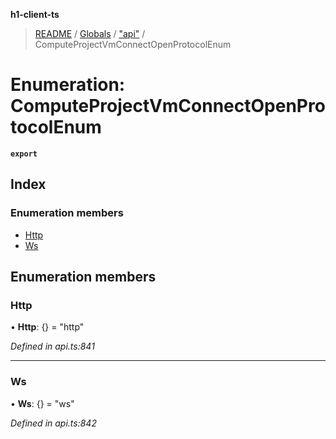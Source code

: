 **h1-client-ts**

> [README](../README.md) / [Globals](../globals.md) / ["api"](../modules/_api_.md) / ComputeProjectVmConnectOpenProtocolEnum

# Enumeration: ComputeProjectVmConnectOpenProtocolEnum

**`export`** 

## Index

### Enumeration members

* [Http](_api_.computeprojectvmconnectopenprotocolenum.md#http)
* [Ws](_api_.computeprojectvmconnectopenprotocolenum.md#ws)

## Enumeration members

### Http

•  **Http**: {} = "http"

*Defined in api.ts:841*

___

### Ws

•  **Ws**: {} = "ws"

*Defined in api.ts:842*
